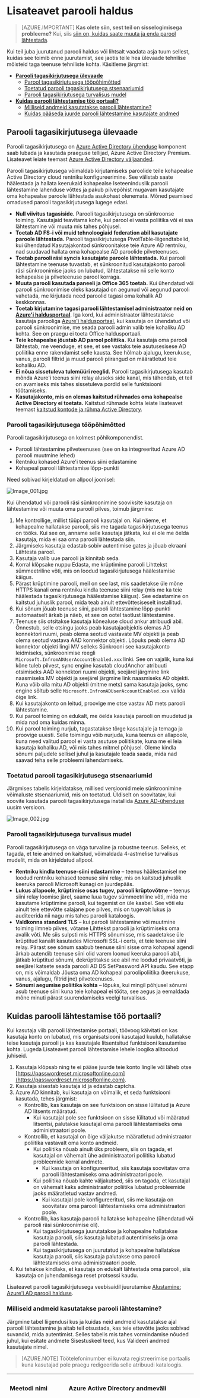 <properties
    pageTitle="Lisateave: Azure'i AD parooli haldus | Microsoft Azure'i"
    description="Täpsemate teemade loendit veebisaidil Azure AD parooli haldus, sh parooli tagasikirjutusega toimimise parooli tagasikirjutusega turvalisus, kuidas parooli lähtestamise portaali õige töö ja milliseid andmeid kasutab parooli lähtestamine."
    services="active-directory"
    documentationCenter=""
    authors="asteen"
    manager="femila"
    editor="curtand"/>

<tags
    ms.service="active-directory"
    ms.workload="identity"
    ms.tgt_pltfrm="na"
    ms.devlang="na"
    ms.topic="article"
    ms.date="07/12/2016"
    ms.author="asteen"/>

# <a name="learn-more-about-password-management"></a>Lisateavet parooli haldus

> [AZURE.IMPORTANT] **Kas olete siin, sest teil on sisselogimisega probleeme?** Kui, siis [siin on, kuidas saate muuta ja enda parool lähtestada](active-directory-passwords-update-your-own-password.md).

Kui teil juba juurutanud parooli haldus või lihtsalt vaadata asja tuum sellest, kuidas see toimib enne juurutamist, see jaotis teile hea ülevaade tehnilise mõisteid taga teenuse tehniliste kohta. Käsitleme järgmist:

* [**Parooli tagasikirjutusega ülevaade**](#password-writeback-overview)
  - [Parool tagasikirjutusega tööpõhimõtted](#how-password-writeback-works)
  - [Toetatud parooli tagasikirjutusega stsenaariumid](#scenarios-supported-for-password-writeback)
  - [Parooli tagasikirjutusega turvalisus mudel](#password-writeback-security-model)
* [**Kuidas parooli lähtestamise töö portaali?**](#how-does-the-password-reset-portal-work)
  - [Milliseid andmeid kasutatakse parooli lähtestamine?](#what-data-is-used-by-password-reset)
  - [Kuidas pääseda juurde parooli lähtestamine kasutajate andmed](#how-to-access-password-reset-data-for-your-users)

## <a name="password-writeback-overview"></a>Parooli tagasikirjutusega ülevaade
Parooli tagasikirjutusega on [Azure Active Directory ühenduse](active-directory-aadconnect.md) komponent saab lubada ja kasutada praeguse tellijad, Azure Active Directory Premium. Lisateavet leiate teemast [Azure Active Directory väljaanded](active-directory-editions.md).

Parooli tagasikirjutusega võimaldab kirjutamiseks paroolide teile kohapealse Active Directory cloud rentniku konfigureerimine.  See välistab saate häälestada ja hallata keerukaid kohapealse Iseteeninduslik parooli lähtestamine lahenduse võttes ja pakub pilvepõhist mugavam kasutajate oma kohapealse paroole lähtestada asukohast olenemata.  Mõned peamised omadused parooli tagasikirjutusega lugege edasi.

- **Null viivitus tagasiside.**  Parooli tagasikirjutusega on sünkroonse toiming.  Kasutajaid teavitama kohe, kui parool ei vasta poliitika või ei saa lähtestamine või muuta mis tahes põhjusel.
- **Toetab AD FS-i või muid tehnoloogiaid federation abil kasutajate paroole lähtestada.**  Parooli tagasikirjutusega PivotTable-liigendtabelid, kui ühendatud Kasutajakontod sünkroonitakse teie Azure AD rentniku, nad suudavad hallata oma kohapealse AD paroolide pilveteenuses.
- **Toetab parooli räsi syncis kasutajate paroole lähtestada.** Kui parooli lähtestamine teenuse tuvastab, et sünkroonitud kasutajakonto parooli räsi sünkroonimise jaoks on lubatud, lähtestatakse nii selle konto kohapealse ja pilveteenuse parool korraga.
- **Muuta parooli kasutada paneeli ja Office 365 toetab.**  Kui ühendatud või parooli sünkroonimise oleks kasutajad on aegunud või aegunud parooli vahetada, me kirjutada need paroolid tagasi oma kohalik AD keskkonnas.
- **Toetab kirjutamine tagasi parooli lähtestamisel administraator neid on** [**Azure'i haldusportaal**](https://manage.windowsazure.com).  Iga kord, kui administraator lähtestatakse kasutaja parooliga [Azure'i haldusportaal](https://manage.windowsazure.com), kui kasutaja on ühendatud või parooli sünkroonimise, me seada parooli admin valib teie kohaliku AD kohta.  See on praegu ei toeta Office haldusportaali.
- **Teie kohapealse jõustab AD parool poliitika.**  Kui kasutaja oma parooli lähtestab, me veenduge, et see, et see vastaks teie asutusesisese AD poliitika enne rakendamist selle kausta.  See hõlmab ajalugu, keerukuse, vanus, parooli filtrid ja muud parooli piirangud on määratletud teie kohaliku AD.
- **Ei nõua sissetuleva tulemüüri reeglid.**  Parooli tagasikirjutusega kasutab mõnda Azure'i teenus siini relay aluseks side kanal, mis tähendab, et teil on avamiseks mis tahes sissetuleva pordid selle funktsiooni töötamiseks.
- **Kasutajakonto, mis on olemas kaitstud rühmades oma kohapealse Active Directory ei toetata.** Kaitstud rühmade kohta leiate lisateavet teemast [kaitstud kontode ja rühma Active Directory](https://technet.microsoft.com/library/dn535499.aspx).

### <a name="how-password-writeback-works"></a>Parooli tagasikirjutusega tööpõhimõtted
Parooli tagasikirjutusega on kolmest põhikomponendist.

- Parooli lähtestamine pilveteenuses (see on ka integreeritud Azure AD parooli muutmine lehed)
- Rentniku kohased Azure'i teenus siini edastamine
- Kohapeal parooli lähtestamise lõpp-punkti

Need sobivad kirjeldatud on allpool joonisel:

  ![][001]

Kui ühendatud või parooli räsi sünkroonimine sooviksite kasutaja on lähtestamine või muuta oma parooli pilves, toimub järgmine:

1.  Me kontrollige, millist tüüpi parooli kasutajal on.  Kui näeme, et kohapealne hallatakse parooli, siis me tagada tagasikirjutusega teenus on tööks.  Kui see on, anname selle kasutaja jätkata, kui ei ole me öelda kasutaja, mida ei saa oma parooli lähtestada siin.
2.  Järgmiseks kasutaja edastab sobiv autentimise gates ja jõuab ekraani Lähtesta parool.
3.  Kasutaja valib uue parooli ja kinnitab seda.
4.  Korral klõpsake nuppu Edasta, me krüptimine parooli Lihttekst sümmeetriline võti, mis on loodud tagasikirjutusega häälestamise käigus.
5.  Pärast krüptimine parooli, meil on see last, mis saadetakse üle mõne HTTPS kanali oma rentniku kindla teenuse siini relay (mis me ka teie häälestada tagasikirjutusega häälestamise käigus).  See edastamine on kaitstud juhuslik parool, mida teab ainult ettevõttesiseselt installitud.
6.  Kui sõnum jõuab teenuse siini, parooli lähtestamine lõpp-punkti automaatselt ärkab ja näeb, et see on ootel taotlust lähtestamine.
7.  Teenuse siis otsitakse kasutaja kõnealuse cloud ankur atribuudi abil.  Õnnestub, selle otsingu jaoks peab kasutajaobjektis olemas AD konnektori ruumi, peab olema seotud vastavate MV objekti ja peab olema seotud vastava AAD konnektor objekti. Lõpuks peab olema AD konnektor objekti lingi MV selleks Sünkrooni see kasutajakonto leidmiseks, sünkroonimise reegli `Microsoft.InfromADUserAccountEnabled.xxx` linki.  See on vajalik, kuna kui kõne tuleb pilvest, sync engine kasutab cloudAnchor atribuuti otsimiseks AAD konnektori ruumi objekti, seejärel järgmine link naasmiseks MV objekti ja seejärel järgmine link naasmiseks AD objekti. Kuna võib olla mitu AD objekti (mitme mets) sama kasutaja jaoks, sync engine sõltub selle `Microsoft.InfromADUserAccountEnabled.xxx` valida õige link.
8.  Kui kasutajakonto on leitud, proovige me otse vastav AD mets parooli lähtestamine.
9.  Kui parool toiming on edukalt, me öelda kasutaja parooli on muudetud ja mida nad oma kuidas minna.
10. Kui parool toiming nurjub, tagastatakse tõrge kasutajale ja temaga ja proovige uuesti.  Selle toimingu võib nurjuda, kuna teenus on allapoole, kuna need valitud parool ei vasta asutuse poliitikate, kuna me ei leia kasutaja kohaliku AD, või mis tahes mitmel põhjusel.  Oleme kindla sõnumi paljudele sellisel juhul ja kasutajale teada saada, mida nad saavad teha selle probleemi lahendamiseks.

### <a name="scenarios-supported-for-password-writeback"></a>Toetatud parooli tagasikirjutusega stsenaariumid
Järgmises tabelis kirjeldatakse, millised versioonid meie sünkroonimine võimaluste stsenaariumid, mis on toetatud.  Üldiselt on soovitatav, kui soovite kasutada parooli tagasikirjutusega installida [Azure AD-ühenduse](active-directory-aadconnect.md#install-azure-ad-connect) uusim versioon.

  ![][002]

### <a name="password-writeback-security-model"></a>Parooli tagasikirjutusega turvalisus mudel
Parooli tagasikirjutusega on väga turvaline ja robustne teenus.  Selleks, et tagada, et teie andmed on kaitstud, võimaldada 4-astmelise turvalisus mudelit, mida on kirjeldatud allpool.

- **Rentniku kindla teenuse-siini edastamine** – teenus häälestamisel me loodud rentniku kohased teenuse siini relay, mis on kaitstud juhuslik keeruka parooli Microsoft kunagi on juurdepääs.
- **Lukus allapoole, krüptimise osas tugev, parooli krüptovõtme** – teenus siini relay loomise järel, saame luua tugev sümmeetriline võti, mida me kasutame krüptimine parooli, kui tegemist on üle kaabel.  See võti elu ainult teie ettevõtte salajane poe pilves, mis on tugevalt lukus ja auditeerida nii nagu mis tahes parooli kataloogis.
- **Valdkonna standard TLS** – kui parooli lähtestamine või muutmine toiming ilmneb pilves, võtame Lihttekst parooli ja krüptimiseks oma avalik võti.  Me siis sulpsti mis HTTPS sõnumisse, mis saadetakse üle krüptitud kanalit kasutades Microsofti SSL-i certs, et teie teenuse siini relay.  Pärast see sõnum saabub teenuse siini sisse oma kohapeal agendi ärkab autendib teenuse siini olid varem loonud keeruka parooli abil, jätkab krüptitud sõnumi, dekrüptitakse see abil me loodud privaatvõti, ja seejärel katsete seada parooli AD DS SetPassword API kaudu.  See etapp on, mis võimaldab Jõusta oma AD kohapeal paroolipoliitika (keerukuse, vanus, ajalugu, filtrid jne) pilveteenuses.
- **Sõnumi aegumise poliitika kohta** – lõpuks, kui mingil põhjusel sõnumi asub teenuse siini kuna teie kohapeal ei tööta, see aegus ja eemaldada mõne minuti pärast suurendamiseks veelgi turvalisus.

## <a name="how-does-the-password-reset-portal-work"></a>Kuidas parooli lähtestamise töö portaali?
Kui kasutaja viib parooli lähtestamise portaali, töövoog käivitati on kas kasutaja konto on lubatud, mis organisatsiooni kasutajad kuulub, hallatakse teise kasutaja parooli ja kas kasutajale litsentsitud funktsiooni kasutamise kohta.  Lugeda Lisateavet parooli lähtestamise lehele loogika alltoodud juhiseid.

1.  Kasutaja klõpsab ning te ei pääse juurde teie konto lingile või läheb otse [https://passwordreset.microsoftonline.com](https://passwordreset.microsoftonline.com).
2.  Kasutaja sisestab kasutaja id ja edastab captcha.
3.  Azure AD kinnitab, kui kasutaja on võimalik, et seda funktsiooni kasutada, tehes järgmist:
    - Kontrollib, kas kasutaja on see funktsioon on sisse lülitatud ja Azure AD litsents määratud.
        - Kui kasutajal pole see funktsioon on sisse lülitatud või määratud litsentsi, palutakse kasutajal oma parooli lähtestamiseks oma administraatori poole.
    - Kontrollib, et kasutajal on õige väljakutse määratletud administraator poliitika vastavalt oma konto andmeid.
        - Kui poliitika nõuab ainult üks probleem, siis on tagada, et kasutajal on vähemalt ühe administraatori poliitika lubatud probleemide korral andmete.
          - Kui kasutaja on konfigureeritud, siis kasutaja soovitatav oma parooli lähtestamiseks oma administraatori poole.
        - Kui poliitika nõuab kahte väljakutsed, siis on tagada, et kasutajal on vähemalt kaks administraator poliitika lubatud probleemide jaoks määratletud vastav andmed.
          - Kui kasutajal pole konfigureeritud, siis me kasutaja on soovitatav oma parooli lähtestamiseks oma administraatori poole.
    - Kontrollib, kas kasutaja parooli hallatakse kohapealne (ühendatud või parooli räsi sünkroonimise oli).
       - Kui tagasikirjutusega juurutatakse ja kohapealne hallatakse kasutaja parooli, siis kasutaja lubatud autentimiseks ja oma parooli lähtestada.
       - Kui tagasikirjutusega on juurutatud ja kohapealne hallatakse kasutaja parooli, siis kasutaja palutakse oma parooli lähtestamiseks oma administraatori poole.
4.  Kui tehakse kindlaks, et kasutaja on edukalt lähtestada oma parooli, siis kasutaja on juhendamisega reset protsessi kaudu.

Lisateavet parooli tagasikirjutusega veebisaidil juurutamise [Alustamine: Azure'i AD parooli halduse](active-directory-passwords-getting-started.md).

### <a name="what-data-is-used-by-password-reset"></a>Milliseid andmeid kasutatakse parooli lähtestamine?
Järgmine tabel liigendusi kus ja kuidas neid andmeid kasutatakse ajal parooli lähtestamine ja aitab teil otsustada, kas teie ettevõtte jaoks sobivad suvandid, mida autentimist. Selles tabelis mis tahes vormindamise nõuded juhul, kui esitate andmete Sisestuskeel teed, kus Valideeri andmed kasutajate nimel.

> [AZURE.NOTE] Töötelefoninumber ei kuvata registreerimise portaalis kuna kasutajad pole praegu redigeerida selle atribuudi kataloogis.

<table>
          <tbody><tr>
            <td>
              <p>
                <strong>Meetodi nimi</strong>
              </p>
            </td>
            <td>
              <p>
                <strong>Azure Active Directory andmeväli</strong>
              </p>
            </td>
            <td>
              <p>
                <strong>Kasutatud / kõigest kus?</strong>
              </p>
            </td>
            <td>
              <p>
                <strong>Vormingu nõuded</strong>
              </p>
            </td>
          </tr>
          <tr>
            <td>
              <p>Töötelefoninumber</p>
            </td>
            <td>
              <p>Telefoninumber</p>
              <p>nt Set-MsolUser - UserPrincipalName JWarner@contoso.com - telefoni number "+ 1 1234567890 x 1234"</p>
            </td>
            <td>
              <p>Kasutada:</p>
              <p>Parooli lähtestamine portaal</p>
              <p>Kõigest kaudu:</p>
              <p>Telefoni number on kõigest PowerShelli, DirSync, Azure'i haldusportaal ja Office'i halduskeskuse kaudu</p>
            </td>
            <td>
              <p>+ ccc xxxyyyzzzz (nt 1234567890 + 1)</p>
              <ul>
                <li class="unordered">
Peab võimaldama riigi kood<br><br></li>
              </ul>
              <ul>
                <li class="unordered">
Peab võimaldama suunakoodi (vajadusel)<br><br></li>
              </ul>
              <ul>
                <li class="unordered">
Andma on a + ette riigi kood<br><br></li>
              </ul>
              <ul>
                <li class="unordered">
Peab olema riigi kood ja ülejäänud arvu vahel tühik<br><br></li>
              </ul>
              <ul>
                <li class="unordered">
Laiendid pole toetatud, kui teil on mis tahes määratud laiendid, me riba see on enne kõne edasisaatmine.<br><br></li>
              </ul>
            </td>
          </tr>
          <tr>
            <td>
              <p>Mobiiltelefon</p>
            </td>
            <td>
              <p>AuthenticationPhone</p>
              <p>VÕI</p>
              <p>Mobiiltelefon</p>
              <p>(Telefoni kasutatakse siis, kui andmed on autentimine, muidu see langeb tagasi väli mobiiltelefon).</p>
              <p>nt Set-MsolUser - UserPrincipalName JWarner@contoso.com - mobiiltelefon "+ 1 1234567890 x 1234"</p>
            </td>
            <td>
              <p>Kasutada:</p>
              <p>Parooli lähtestamine portaal</p>
              <p>Registreerimise portaal</p>
              <p>Kõigest kaudu: </p>
              <p>AuthenticationPhone on kõigest parooli lähtestamine registreerimise portaali või MFA registreerimise portaalis.</p>
              <p>Mobiiltelefon on kõigest PowerShelli, DirSync, Azure'i haldusportaal ja Office'i halduskeskuse kaudu</p>
            </td>
            <td>
              <p>+ ccc xxxyyyzzzz (nt 1234567890 + 1)</p>
              <ul>
                <li class="unordered">
Peab võimaldama riigi kood.<br><br></li>
              </ul>
              <ul>
                <li class="unordered">
Peate sisestama suunakoodi (vajaduse korral).<br><br></li>
              </ul>
              <ul>
                <li class="unordered">
Peab olema võimaldama on + ette riigi kood.<br><br></li>
              </ul>
              <ul>
                <li class="unordered">
Peab olema riigi kood ja ülejäänud arvu vahel tühik.<br><br></li>
              </ul>
              <ul>
                <li class="unordered">
Laiendid pole toetatud, kui teil on mis tahes määratud laiendid, saame eirake seda, kui telefonikõne edasisaatmine.<br><br></li>
              </ul>
            </td>
          </tr>
          <tr>
            <td>
              <p>Alternatiivne meiliaadress</p>
            </td>
            <td>
              <p>AuthenticationEmail</p>
              <p>VÕI</p>
              <p>AlternateEmailAddresses [0] </p>
              <p>(Kasutatakse e-posti, kui andmed on autentimine, muidu see kuulub uuesti väljale alternatiivne meiliaadress).</p>
              <p>Märkus: väljale alternatiivne meiliaadress on määratud kataloogi stringid massiivi.  Kasutame esimese kirje selles massiivis.</p>
              <p>nt Set-MsolUser - UserPrincipalName JWarner@contoso.com - AlternateEmailAddresses"email@live.com"</p>
            </td>
            <td>
              <p>Kasutada:</p>
              <p>Parooli lähtestamine portaal</p>
              <p>Registreerimise portaal</p>
              <p>Kõigest kaudu: </p>
              <p>AuthenticationEmail on kõigest parooli lähtestamine registreerimise portaali või MFA registreerimise portaalis.</p>
              <p>AlternateEmail on kõigest PowerShelli, Azure'i haldusportaal ja Office'i halduskeskuse kaudu</p>
            </td>
            <td>
              <p>
                <a href="mailto:user@domain.com">user@domain.com</a>või甲斐@黒川.日本</p>
              <ul>
                <li class="unordered">
E-kirju peaks järgige standardne vorming nimega kohta.<br><br></li>
              </ul>
              <ul>
                <li class="unordered">
Unicode'i e-kirju on toetatud.<br><br></li>
              </ul>
            </td>
          </tr>
          <tr>
            <td>
              <p>Turvalisuse küsimused ja vastused</p>
            </td>
            <td>
              <p>Muuta otse kataloogis pole saadaval.</p>
            </td>
            <td>
              <p>Kasutada:</p>
              <p>Parooli lähtestamine portaal</p>
              <p>Registreerimise portaal </p>
              <p>Kõigest kaudu: </p>
              <p>Ainus võimalus määrata turvaküsimused on kaudu Azure'i haldusportaal.</p>
              <p>Ainus võimalus määrata konkreetse kasutaja turvalisuse küsimustele vastused on registreerimise portaali kaudu.</p>
            </td>
            <td>
              <p>Turvaküsimused on kuni 200 tähemärki ja min 3 märke</p>
              <p>Vastused on max 40 märgi ja min 3 märke</p>
            </td>
          </tr>
        </tbody></table>

###<a name="how-to-access-password-reset-data-for-your-users"></a>Kuidas pääseda juurde parooli lähtestamine kasutajate andmed
####<a name="data-settable-via-synchronization"></a>Andmete kõigest kaudu sünkroonimine
Kohapealsete saab sünkroonida järgmised väljad:

* Mobiiltelefon
* Töötelefoninumber

####<a name="data-settable-with-azure-ad-powershell"></a>Andmete kõigest Azure AD PowerShelli abil
Azure'i AD PowerShelli & Graph API juurdepääsetavat järgmised väljad:

* Alternatiivne meiliaadress
* Mobiiltelefon
* Töötelefoninumber
* Telefoni autentimine
* E-posti autentimine

####<a name="data-settable-with-registration-ui-only"></a>Andmete registreerimise UI ainult kõigest
Järgmised väljad on ainult SSPR registreerimise Kasutajaliidese (https://aka.ms/ssprsetup) kaudu.

* Turvalisuse küsimused ja vastused

####<a name="what-happens-when-a-user-registers"></a>Mis juhtub, kui kasutaja registreerib?
Kui kasutaja registreerib, registreerimise leht kuvatakse **alati** Sea järgmised väljad:

* Telefoni autentimine
* E-posti autentimine
* Turvalisuse küsimused ja vastused

Kui olete andnud väärtuse **mobiiltelefon** või **Alternatiivne meiliaadress**, kasutajad saavad kohe kasutada need oma parooli lähtestamiseks isegi juhul, kui nad pole registreeritud teenuse.  Lisaks kasutajate registreerimisel esimest korda, lugege teemat neid väärtusi, ja neid muuta, kui nad soovivad.  Siiski pärast seda, kui nad on edukalt registreerida, need väärtused kuvatakse sunnita väljadel **Autentimise telefoni** ja **E-posti autentimise** vastavalt.

See võib olla kasulik viis suure hulga kasutajate kasutada SSPR lubades siiski kasutajad seda teavet registreerimise käigus kinnitamiseks blokeeringu tühistada.

####<a name="setting-password-reset-data-with-powershell"></a>Sätte parooli lähtestamise andmete PowerShelli abil
Saate määrata järgmised väljad Azure AD PowerShelliga väärtused.

* Alternatiivne meiliaadress
* Mobiiltelefon
* Töötelefoninumber

Alustamiseks esmalt peate [alla laadima](https://msdn.microsoft.com/library/azure/jj151815.aspx#bkmk_installmodule)ja installima Azure AD PowerShelli mooduli.  Kui teil on installitud, saate järgite konfigureerida iga välja alltoodud juhiseid.

#####<a name="alternate-email"></a>Alternatiivne meiliaadress
```
Connect-MsolService
Set-MsolUser -UserPrincipalName user@domain.com -AlternateEmailAddresses @("email@domain.com")
```

#####<a name="mobile-phone"></a>Mobiiltelefon
```
Connect-MsolService
Set-MsolUser -UserPrincipalName user@domain.com -MobilePhone "+1 1234567890"
```

#####<a name="office-phone"></a>Töötelefoninumber
```
Connect-MsolService
Set-MsolUser -UserPrincipalName user@domain.com -PhoneNumber "+1 1234567890"
```

####<a name="reading-password-reset-data-with-powershell"></a>Lugemispaanil parooli lähtestamise andmete PowerShelli abil
Leiate Azure'i AD-PowerShelli järgmiste väljade väärtused.

* Alternatiivne meiliaadress
* Mobiiltelefon
* Töötelefoninumber
* Telefoni autentimine
* E-posti autentimine

Alustamiseks esmalt peate [alla laadima](https://msdn.microsoft.com/library/azure/jj151815.aspx#bkmk_installmodule)ja installima Azure AD PowerShelli mooduli.  Kui teil on installitud, saate järgite konfigureerida iga välja alltoodud juhiseid.

#####<a name="alternate-email"></a>Alternatiivne meiliaadress
```
Connect-MsolService
Get-MsolUser -UserPrincipalName user@domain.com | select AlternateEmailAddresses
```

#####<a name="mobile-phone"></a>Mobiiltelefon
```
Connect-MsolService
Get-MsolUser -UserPrincipalName user@domain.com | select MobilePhone
```

#####<a name="office-phone"></a>Töötelefoninumber
```
Connect-MsolService
Get-MsolUser -UserPrincipalName user@domain.com | select PhoneNumber
```

#####<a name="authentication-phone"></a>Telefoni autentimine
```
Connect-MsolService
Get-MsolUser -UserPrincipalName user@domain.com | select -Expand StrongAuthenticationUserDetails | select PhoneNumber
```

#####<a name="authentication-email"></a>E-posti autentimine
```
Connect-MsolService
Get-MsolUser -UserPrincipalName user@domain.com | select -Expand StrongAuthenticationUserDetails | select Email
```

## <a name="links-to-password-reset-documentation"></a>Linkide parooli lähtestamiseks dokumentatsioon
Allpool on lingid kõik lehed Azure AD parooli lähtestamist dokumentatsiooni:

* **Kas olete siin, sest teil on sisselogimisega probleeme?** Kui, siis [siin on, kuidas saate muuta ja enda parool lähtestada](active-directory-passwords-update-your-own-password.md).
* [**Kuidas see toimib**](active-directory-passwords-how-it-works.md) - teave kuus erinevate osade teenuste, mida iga ei
* [**Alustamine**](active-directory-passwords-getting-started.md) – saate teada, kuidas võimaldavad kasutajatel lähtestamine ja pilveteenuse või kohapealse parooli muutmine
* [**Kohanda**](active-directory-passwords-customize.md) – saate teada, kuidas kohandada ilme & olemust ning teie asutuse vajadustest teenuse käitumine
* [**Head tavad**](active-directory-passwords-best-practices.md) – saate teada, kuidas kiiresti juurutada ja paroolide ettevõtte tõhus haldamine
* [**Saada ülevaadet**](active-directory-passwords-get-insights.md) - Lisateavet meie integreeritud aruandlusvõimalused
* [**FAQ**](active-directory-passwords-faq.md) – siin on vastused korduma kippuvatele küsimustele
* [**Tõrkeotsing**](active-directory-passwords-troubleshoot.md) – saate teada, kuidas kiiresti teenuse probleemide tõrkeotsing



[001]: ./media/active-directory-passwords-learn-more/001.jpg "Image_001.jpg"
[002]: ./media/active-directory-passwords-learn-more/002.jpg "Image_002.jpg"
